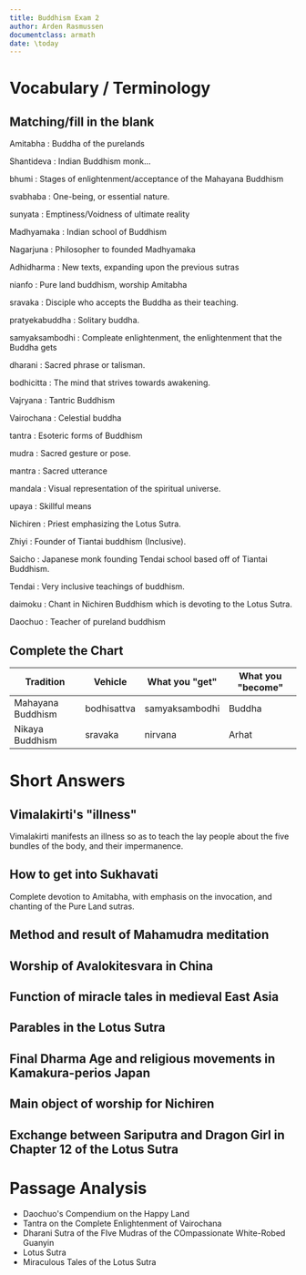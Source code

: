 ```yaml
---
title: Buddhism Exam 2
author: Arden Rasmussen
documentclass: armath
date: \today
---
```


# Vocabulary / Terminology
## Matching/fill in the blank

Amitabha
: Buddha of the purelands

Shantideva
: Indian Buddhism monk...

bhumi
: Stages of enlightenment/acceptance of the Mahayana Buddhism

svabhaba
: One-being, or essential nature.

sunyata
: Emptiness/Voidness of ultimate reality

Madhyamaka
: Indian school of Buddhism

Nagarjuna
: Philosopher to founded Madhyamaka

Adhidharma
: New texts, expanding upon the previous sutras

nianfo
: Pure land buddhism, worship Amitabha

sravaka
: Disciple who accepts the Buddha as their teaching.

pratyekabuddha
: Solitary buddha.

samyaksambodhi
: Compleate enlightenment, the enlightenment that the Buddha gets

dharani
: Sacred phrase or talisman.

bodhicitta
: The mind that strives towards awakening.

Vajryana
: Tantric Buddhism

Vairochana
: Celestial buddha

tantra
: Esoteric forms of Buddhism

mudra
: Sacred gesture or pose.

mantra
: Sacred utterance

mandala
: Visual representation of the spiritual universe.

upaya
: Skillful means

Nichiren
: Priest emphasizing the Lotus Sutra.

Zhiyi
: Founder of Tiantai buddhism (Inclusive).

Saicho
: Japanese monk founding Tendai school based off of Tiantai Buddhism.

Tendai
: Very inclusive teachings of buddhism.

daimoku
: Chant in Nichiren Buddhism which is devoting to the Lotus Sutra.

Daochuo
: Teacher of pureland buddhism

## Complete the Chart

| Tradition         | Vehicle     | What you "get" | What you "become" |
|-------------------|-------------|----------------|-------------------|
| Mahayana Buddhism | bodhisattva | samyaksambodhi | Buddha            |
| Nikaya Buddhism   | sravaka     | nirvana        | Arhat             |



# Short Answers

## Vimalakirti's "illness"
Vimalakirti manifests an illness so as to teach the lay people about the five
bundles of the body, and their impermanence.

## How to get into Sukhavati
Complete devotion to Amitabha, with emphasis on the invocation, and chanting of
the Pure Land sutras.

## Method and result of Mahamudra meditation

## Worship of Avalokitesvara in China

## Function of miracle tales in medieval East Asia

## Parables in the Lotus Sutra

## Final Dharma Age and religious movements in Kamakura-perios Japan

## Main object of worship for Nichiren

## Exchange between Sariputra and Dragon Girl in Chapter 12 of the Lotus Sutra


# Passage Analysis

* Daochuo's Compendium on the Happy Land
* Tantra on the Complete Enlightenment of Vairochana
* Dharani Sutra of the FIve Mudras of the COmpassionate White-Robed Guanyin
* Lotus Sutra
* Miraculous Tales of the Lotus Sutra
